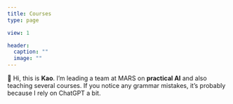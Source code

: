 ```yaml
---
title: Courses
type: page

view: 1

header:
  caption: ""
  image: ""
---
```


👋 Hi, this is **Kao**. I’m leading a team at MARS on **practical AI** and also teaching several courses. If you notice any grammar mistakes, it’s probably because I rely on ChatGPT a bit.

